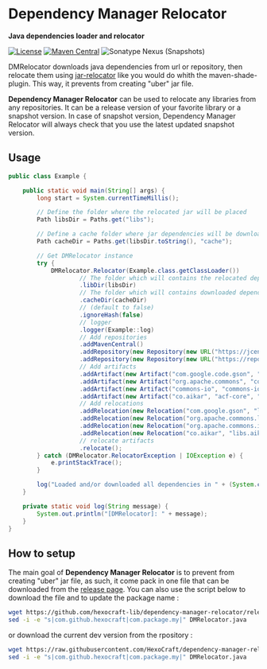 Dependency Manager Relocator
================

**Java dependencies loader and relocator**

[![License](https://img.shields.io/badge/license-Apache%202.0-blue)](LICENSE)
[![Maven Central](https://img.shields.io/maven-central/v/com.github.hexocraft/DependencyManagerRelocator?label=stable&color=%23f6cf17)][Maven Central]
![Sonatype Nexus (Snapshots)](https://img.shields.io/nexus/s/com.github.hexocraft/DependencyManagerRelocator?label=dev&server=https%3A%2F%2Foss.sonatype.org)


DMRelocator downloads java dependencies from url or repository, then relocate them using [jar-relocator](https://github.com/lucko/jar-relocator) like you would do whith the maven-shade-plugin.
This way, it prevents from creating "uber" jar file.

**Dependency Manager Relocator** can be used to relocate any libraries from any repositories. It can be a release version of your favorite library or a snapshot version. In case of snapshot version, Dependency Manager Relocator will always check that you use the latest updated snapshot version.

## Usage

```java
public class Example {

    public static void main(String[] args) {
        long start = System.currentTimeMillis();

        // Define the folder where the relocated jar will be placed
        Path libsDir = Paths.get("libs");

        // Define a cache folder where jar dependencies will be downloaded
        Path cacheDir = Paths.get(libsDir.toString(), "cache");

        // Get DMRelocator instance
        try {
            DMRelocator.Relocator(Example.class.getClassLoader())
                    // The folder which will contains the relocated dependencies
                    .libDir(libsDir)
                    // The folder which will contains downloaded dependencies
                    .cacheDir(cacheDir)
                    // (default to false)
                    .ignoreHash(false)
                    // logger
                    .logger(Example::log)
                    // Add repositories
                    .addMavenCentral()
                    .addRepository(new Repository(new URL("https://jcenter.bintray.com/")).name("jcenter"))
                    .addRepository(new Repository(new URL("https://repo.aikar.co/content/groups/aikar")).name("aikar"))
                    // Add artifacts
                    .addArtifact(new Artifact("com.google.code.gson", "gson", "2.8.6"))
                    .addArtifact(new Artifact("org.apache.commons", "commons-lang3", "3.11"))
                    .addArtifact(new Artifact("commons-io", "commons-io", "2.8.0"))
                    .addArtifact(new Artifact("co.aikar", "acf-core", "0.5.0-SNAPSHOT"))
                    // Add relocations
                    .addRelocation(new Relocation("com.google.gson", "libs.gson"))
                    .addRelocation(new Relocation("org.apache.commons.lang3", "libs.commons-lang3"))
                    .addRelocation(new Relocation("org.apache.commons.io", "libs.commons-io"))
                    .addRelocation(new Relocation("co.aikar", "libs.aikar"))
                    // relocate artifacts
                    .relocate();
        } catch (DMRelocator.RelocatorException | IOException e) {
            e.printStackTrace();
        }

        log("Loaded and/or downloaded all dependencies in " + (System.currentTimeMillis() - start) + " ms!");
    }

    private static void log(String message) {
        System.out.println("[DMRelocator]: " + message);
    }
}
```

## How to setup
The main goal of **Dependency Manager Relocator** is to prevent from creating  "uber" jar file, as such, it come pack in one file that can be downloaded from the [release page](https://github.com/hexocraft-lib/dependency-manager-relocator/releases).
You can also use the script below to download the file and to update the package name :

```bash
wget https://github.com/hexocraft-lib/dependency-manager-relocator/releases/download/1.1/DMRelocator.java
sed -i -e "s|com.github.hexocraft|com.package.my|" DMRelocator.java
```

or download the current dev version from the rpository :

```bash
wget https://raw.githubusercontent.com/HexoCraft/dependency-manager-relocator/master/src/main/java/com/github/hexocraft/DMRelocator.java
sed -i -e "s|com.github.hexocraft|com.package.my|" DMRelocator.java
```

[Maven Central]: https://search.maven.org/search?q=g:com.github.hexocraft%20AND%20a:DependencyManagerRelocator*